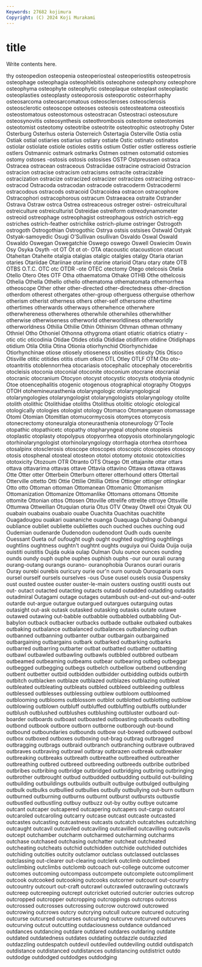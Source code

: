 ```yaml
---
Keywords: 27682 kojimura
Copyright: (C) 2024 Koji Murakami
---
```


# title

Write contents here.



thy osteopedion osteopenia osteoperiosteal osteoperiostitis osteopetrosis
osteophage osteophagia osteophlebitis osteophone osteophony osteophore osteophyma osteophyte osteophytic osteoplaque
osteoplast osteoplastic osteoplasties osteoplasty osteoporosis osteoporotic osteorrhaphy osteosarcoma osteosarcomatous osteoscleroses
osteosclerosis osteosclerotic osteoscope osteoses osteosis osteosteatoma osteostixis osteostomatous osteostomous osteostracan
Osteostraci osteosuture osteosynovitis osteosynthesis osteothrombosis osteotome osteotomies osteotomist osteotomy osteotribe
osteotrite osteotrophic osteotrophy Oster Osterburg Osterhus osteria Osterreich Ostertagia Osterville
Ostia ostia Ostiak ostial ostiaries ostiarius ostiary ostiate Ostic ostinato
ostinatos ostiolar ostiolate ostiole ostioles ostitis ostium Ostler ostler ostleress
ostlerie ostlers Ostmannic ostmark ostmarks Ostmen ostmen ostomatid ostomies ostomy
ostoses -ostosis ostosis ostosises OSTP Ostpreussen ostraca Ostracea ostracean ostraceous
Ostraciidae ostracine ostracioid Ostracion ostracion ostracise ostracism ostracisms ostracite ostracizable
ostracization ostracize ostracized ostracizer ostracizes ostracizing ostraco- ostracod Ostracoda ostracodan
ostracode ostracoderm Ostracodermi ostracodous ostracods ostracoid Ostracoidea ostracon ostracophore Ostracophori
ostracophorous ostracum Ostraeacea ostraite Ostrander Ostrava Ostraw ostrca Ostrea ostreaceous
ostreger ostrei- ostreicultural ostreiculture ostreiculturist Ostreidae ostreiform ostreodynamometer ostreoid ostreophage
ostreophagist ostreophagous ostrich ostrich-egg ostriches ostrich-feather ostrichlike ostrich-plume ostringer Ostrogoth
ostrogoth Ostrogothian Ostrogothic Ostrya ostsis ostsises Ostwald Ostyak Ostyak-samoyedic Osugi
O'Sullivan osullivan Osvaldo Oswal Oswald Oswaldo Oswegan Oswegatchie Oswego oswego
Oswell Oswiecim Oswin Osy Osyka Osyth -ot OT Ot ot
ot- OTA otacoustic otacousticon otacust Otaheitan Otaheite otalgia otalgias otalgic
otalgies otalgy Otaria otarian otaries Otariidae Otariinae otariine otarine otarioid
Otaru otary otate OTB OTBS O.T.C. OTC otc OTDR -ote
OTEC otectomy Otego otelcosis Otelia Otello Otero Otes OTF Otha
othaematoma Othake OTHB Othe othelcosis Othelia Othella Othello othello othematoma
othematomata othemorrhea otheoscope Other other other-directed other-directedness other-direction otherdom otherest
othergates other-group otherguess otherguise otherhow otherism otherist otherness others other-self
othersome othertime othertimes otherwards otherways otherwhence otherwhere otherwhereness otherwheres otherwhile
otherwhiles otherwhither otherwise otherwiseness otherworld otherworldliness otherworldly otherworldness Othilia Othilie
Othin Othinism Othman othman othmany Othniel Otho Othoniel Othonna othygroma
otiant otiatric otiatrics otiatry -otic otic oticodinia Otidae Otides otidia
Otididae otidiform otidine Otidiphaps otidium Otila Otilia Otina Otionia otiorhynchid
Otiorhynchidae Otiorhynchinae otiose otiosely otioseness otiosities otiosity Otis Otisco Otisville
otitic otitides otitis otium otkon OTL Otley OTLF OTM Oto
oto- otoantritis otoblennorrhea otocariasis otocephalic otocephaly otocerebritis otocleisis otoconia otoconial
otoconite otoconium otocrane otocranial otocranic otocranium Otocyon otocyst otocystic otocysts
otodynia otodynic Otoe otoencephalitis otogenic otogenous otographical otography Otogyps OTOH
otohemineurasthenia otolaryngologic otolaryngological otolaryngologies otolaryngologist otolaryngologists otolaryngology otolite otolith otolithic
Otolithidae otoliths Otolithus otolitic otologic otological otologically otologies otologist otology
Otomaco Otomanguean otomassage Otomi Otomian Otomitlan otomucormycosis otomyces otomycosis otonecrectomy
otoneuralgia otoneurasthenia otoneurology O'Toole otopathic otopathicetc otopathy otopharyngeal otophone otopiesis
otoplastic otoplasty otopolypus otopyorrhea otopyosis otorhinolaryngologic otorhinolaryngologist otorhinolaryngology otorrhagia otorrhea
otorrhoea otosalpinx otosclerosis otoscope otoscopes otoscopic otoscopies otoscopy otosis otosphenal
otosteal otosteon ototoi ototomy ototoxic ototoxicities ototoxicity Otozoum OTR Otranto
OTS Otsego Ott ottajanite ottar ottars ottava ottavarima ottavas ottave
Ottavia ottavino Ottawa ottawa ottawas Otte Otter otter Otterbein Otterburn
otterer otterhound otters Ottertail Otterville ottetto Otti Ottie Ottilie Ottillia
Ottine Ottinger ottinger ottingkar Otto otto Ottoman ottoman Ottomanean Ottomanic
Ottomanism Ottomanization Ottomanize Ottomanlike Ottomans ottomans Ottomite ottomite Ottonian ottos
Ottosen Ottoville ottrelife ottrelite ottroye Ottsville Ottumwa Ottweilian Otuquian oturia
Otus OTV Otway Otwell otxi Otyak OU ouabain ouabains ouabaio
ouabe Ouachita Ouachitas ouachitite Ouagadougou ouakari ouananiche ouanga Ouaquaga Oubangi
Oubangui oubliance oubliet oubliette oubliettes ouch ouched ouches ouching oud
Oudemian oudenarde Oudenodon oudenodont Oudh ouds ouenite Ouessant Oueta ouf
oufought ough ought oughted oughting oughtlings oughtlins oughtness oughtn't oughtnt
oughts ouguiya oui Ouida Ouija ouija ouistiti ouistitis Oujda oukia
oulap Oulman Oulu ounce ounces ounding ounds oundy ouph ouphe
ouphes ouphish ouphs -our our ourali ourang ourang-outang ourangs ourano-
ouranophobia Ouranos ourari ouraris Ouray ourebi ourebis ouricury ourie our'n
ourn ouroub Ourouparia ours oursel ourself oursels ourselves -ous Ouse
ousel ousels ousia Ouspensky oust ousted oustee ouster ouster-le-main ousters
ousting oustiti ousts out out- outact outacted outacting outacts outadd
outadded outadding outadds outadmiral Outagami outage outages outambush out-and-out out-and-outer
outarde out-argue outargue outargued outargues outarguing outas outasight out-ask outask
outasked outasking outasks outate outawe outawed outawing out-babble outbabble outbabbled
outbabbling Out-babylon outback outbacker outbacks outbade outbake outbaked outbakes outbaking
outbalance outbalanced outbalances outbalancing outban outbanned outbanning outbanter outbar outbargain
outbargained outbargaining outbargains outbark outbarked outbarking outbarks outbarred outbarring outbarter
outbat outbatted outbatter outbatting outbawl outbawled outbawling outbawls outbbled outbbred
outbeam outbeamed outbeaming outbeams outbear outbearing outbeg outbeggar outbegged outbegging
outbegs outbelch outbellow outbend outbending outbent outbetter outbid outbidden outbidder
outbidding outbids outbirth outbitch outblacken outblaze outblazed outblazes outblazing outbleat
outbleated outbleating outbleats outbled outbleed outbleeding outbless outblessed outblesses outblessing
outblew outbloom outbloomed outblooming outblooms outblossom outblot outblotted outblotting outblow
outblowing outblown outbluff outbluffed outbluffing outbluffs outblunder outblush outblushed outblushes
outblushing outbluster outboard out-boarder outboards outboast outboasted outboasting outboasts outbolting
outbond outbook outbore outborn outborne outborough out-bound outbound outboundaries outbounds
outbow out-bowed outbowed outbowl outbox outboxed outboxes outboxing out-brag outbrag
outbragged outbragging outbrags outbraid outbranch outbranching outbrave outbraved outbraves outbraving
outbrawl outbray outbrazen outbreak outbreaker outbreaking outbreaks outbreath outbreathe outbreathed
outbreather outbreathing outbred outbreed outbreeding outbreeds outbribe outbribed outbribes outbribing
outbridge outbridged outbridging outbring outbringing outbrother outbrought outbud outbudded outbudding
outbuild out-building outbuilding outbuildings outbuilds outbuilt outbulge outbulged outbulging outbulk
outbulks outbullied outbullies outbully outbullying out-burn outburn outburned outburning outburns
outburnt outburst outbursts outbustle outbustled outbustling outbuy outbuzz out-by outby
outbye outcame outcant outcaper outcapered outcapering outcapers out-cargo outcarol outcaroled
outcaroling outcarry outcase outcast outcaste outcasted outcastes outcasting outcastness outcasts
outcatch outcatches outcatching outcaught outcavil outcaviled outcaviling outcavilled outcavilling outcavils
outcept outchamber outcharm outcharmed outcharming outcharms outchase outchased outchasing outchatter
outcheat outcheated outcheating outcheats outchid outchidden outchide outchided outchides outchiding
outcities outcity outclamor outclass outclassed outclasses outclassing out-clearer out-clearing outclerk
outclimb outclimbed outclimbing outclimbs outclomb outcoach out-college outcome outcomer outcomes
outcoming outcompass outcompete outcomplete outcompliment outcook outcooked outcooking outcooks outcorner
outcount out-country outcountry outcourt out-craft outcrawl outcrawled outcrawling outcrawls outcreep
outcreeping outcrept outcricket outcried outcrier outcries outcrop outcropped outcropper outcropping
outcroppings outcrops outcross outcrossed outcrosses outcrossing outcrow outcrowd outcrowed outcrowing
outcrows outcry outcrying outcull outcure outcured outcuring outcurse outcursed outcurses
outcursing outcurve outcurved outcurves outcurving outcut outcutting outdaciousness outdance outdanced
outdances outdancing outdare outdared outdares outdaring outdate outdated outdatedness outdates
outdating outdazzle outdazzled outdazzling outdespatch outdevil outdeviled outdeviling outdid outdispatch
outdistance outdistanced outdistances outdistancing outdistrict outdo outdodge outdodged outdodges outdodging

